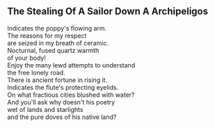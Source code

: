 The Stealing Of A Sailor Down A Archipeligos
--------------------------------------------
Indicates the poppy's flowing arm.  
The reasons for my respect  
are seized in my breath of ceramic.  
Nocturnal, fused quartz warmth  
of your body!  
Enjoy the many lewd attempts to understand  
the free lonely road.  
There is ancient fortune in rising it.  
Indicates the flute's protecting eyelids.  
On what fractious cities blushed with water?  
And you'll ask why doesn't his poetry  
wet of lands and starlights  
and the pure doves of his native land?  
